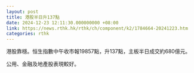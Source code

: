```yaml
---
layout: post
title: 港股半日升137點
date: 2024-12-23 12:11:30.000000000 +08:00
link: https://news.rthk.hk/rthk/ch/component/k2/1784664-20241223.htm
categories: rthk
---
```


港股靠穩。恒生指數中午收市報19857點，升137點，主板半日成交約680億元。

公用、金融及地產股表現較好。
